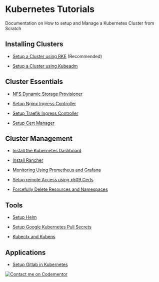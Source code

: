 # Kubernetes Tutorials
Documentation on How to setup and Manage a Kubernetes Cluster from Scratch

## Installing Clusters
- [Setup a Cluster using RKE](rke.md) (Recommended)

- [Setup a Cluster using Kubeadm](installation.md)

## Cluster Essentials
- [NFS Dynamic Storage Provisioner](nfs-storage/Readme.md)

- [Setup Nginx Ingress Controller](ingress/nginx.md)

- [Setup Traefik Ingress Controller](ingress/traefik.md)

- [Setup Cert Manager](cert-manager/Readme.md)

## Cluster Management
- [Install the Kubernetes Dashboard](dashboard/Readme.md)

- [Install Rancher](rancher.md)

- [Monitoring Using Prometheus and Grafana](monitoring/Readme.md)
- [Setup remote Access using x509 Certs](user-access.md)
- [Forcefully Delete Resources and Namespaces](force-delete.md)

## Tools
- [Setup Helm](helm.md)

- [Setup Google Kubernetes Pull Secrets](google-secrets.md)

- [Kubectx and Kubens](kubectx.md)

## Applications
- [Setup Gitlab in Kubernetes](gitlab.md)

[![Contact me on Codementor](https://www.codementor.io/m-badges/odytrice/find-me-on-cm-b.svg)](https://www.codementor.io/@odytrice?refer=badge)

